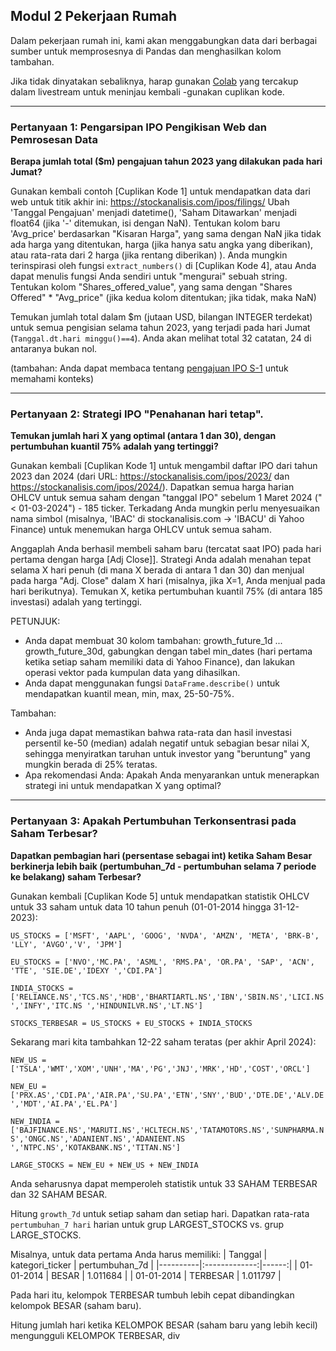 ## Modul 2 Pekerjaan Rumah

Dalam pekerjaan rumah ini, kami akan menggabungkan data dari berbagai sumber untuk memprosesnya di Pandas dan menghasilkan kolom tambahan.

Jika tidak dinyatakan sebaliknya, harap gunakan [Colab](https://github.com/DataTalksClub/stock-markets-analytics-zoomcamp/blob/main/02-dataframe-lysis/Module2_Colab_Working_with_the_data.ipynb) yang tercakup dalam livestream untuk meninjau kembali -gunakan cuplikan kode.

---
### Pertanyaan 1: Pengarsipan IPO Pengikisan Web dan Pemrosesan Data

**Berapa jumlah total ($m) pengajuan tahun 2023 yang dilakukan pada hari Jumat?**

Gunakan kembali contoh [Cuplikan Kode 1] untuk mendapatkan data dari web untuk titik akhir ini: https://stockanalisis.com/ipos/filings/
Ubah 'Tanggal Pengajuan' menjadi datetime(), 'Saham Ditawarkan' menjadi float64 (jika '-' ditemukan, isi dengan NaN).
Tentukan kolom baru 'Avg_price' berdasarkan "Kisaran Harga", yang sama dengan NaN jika tidak ada harga yang ditentukan, harga (jika hanya satu angka yang diberikan), atau rata-rata dari 2 harga (jika rentang diberikan) ).
Anda mungkin terinspirasi oleh fungsi `extract_numbers()` di [Cuplikan Kode 4], atau Anda dapat menulis fungsi Anda sendiri untuk "mengurai" sebuah string.
Tentukan kolom "Shares_offered_value", yang sama dengan "Shares Offered" * "Avg_price" (jika kedua kolom ditentukan; jika tidak, maka NaN)

Temukan jumlah total dalam $m (jutaan USD, bilangan INTEGER terdekat) untuk semua pengisian selama tahun 2023, yang terjadi pada hari Jumat (`Tanggal.dt.hari minggu()==4`). Anda akan melihat total 32 catatan, 24 di antaranya bukan nol.

(tambahan: Anda dapat membaca tentang [pengajuan IPO S-1](https://www.dfinsolutions.com/knowledge-hub/thinkt-leadership/knowledge-resources/what-s-1-ipo-filing) untuk memahami konteks)

---
### Pertanyaan 2: Strategi IPO "Penahanan hari tetap".


**Temukan jumlah hari X yang optimal (antara 1 dan 30), dengan pertumbuhan kuantil 75% adalah yang tertinggi?**


Gunakan kembali [Cuplikan Kode 1] untuk mengambil daftar IPO dari tahun 2023 dan 2024 (dari URL: https://stockanalisis.com/ipos/2023/ dan https://stockanalisis.com/ipos/2024/). Dapatkan semua harga harian OHLCV untuk semua saham dengan "tanggal IPO" sebelum 1 Maret 2024 ("< 01-03-2024") - 185 ticker. Terkadang Anda mungkin perlu menyesuaikan nama simbol (misalnya, 'IBAC' di stockanalisis.com -> 'IBACU' di Yahoo Finance) untuk menemukan harga OHLCV untuk semua saham.

Anggaplah Anda berhasil membeli saham baru (tercatat saat IPO) pada hari pertama dengan harga [Adj Close]]. Strategi Anda adalah menahan tepat selama X hari penuh (di mana X berada di antara 1 dan 30) dan menjual pada harga "Adj. Close" dalam X hari (misalnya, jika X=1, Anda menjual pada hari berikutnya).
Temukan X, ketika pertumbuhan kuantil 75% (di antara 185 investasi) adalah yang tertinggi.

PETUNJUK:
* Anda dapat membuat 30 kolom tambahan: growth_future_1d ... growth_future_30d, gabungkan dengan tabel min_dates (hari pertama ketika setiap saham memiliki data di Yahoo Finance), dan lakukan operasi vektor pada kumpulan data yang dihasilkan.
* Anda dapat menggunakan fungsi `DataFrame.describe()` untuk mendapatkan kuantil mean, min, max, 25-50-75%.


Tambahan:
* Anda juga dapat memastikan bahwa rata-rata dan hasil investasi persentil ke-50 (median) adalah negatif untuk sebagian besar nilai X, sehingga menyiratkan taruhan untuk investor yang "beruntung" yang mungkin berada di 25% teratas.
* Apa rekomendasi Anda: Apakah Anda menyarankan untuk menerapkan strategi ini untuk mendapatkan X yang optimal?


---
### Pertanyaan 3: Apakah Pertumbuhan Terkonsentrasi pada Saham Terbesar?

**Dapatkan pembagian hari (persentase sebagai int) ketika Saham Besar berkinerja lebih baik (pertumbuhan_7d - pertumbuhan selama 7 periode ke belakang) saham Terbesar?**


Gunakan kembali [Cuplikan Kode 5] untuk mendapatkan statistik OHLCV untuk 33 saham
untuk data 10 tahun penuh (01-01-2014 hingga 31-12-2023):

`US_STOCKS = ['MSFT', 'AAPL', 'GOOG', 'NVDA', 'AMZN', 'META', 'BRK-B', 'LLY', 'AVGO','V', 'JPM'] `

`EU_STOCKS = ['NVO','MC.PA', 'ASML', 'RMS.PA', 'OR.PA', 'SAP', 'ACN', 'TTE', 'SIE.DE','IDEXY ','CDI.PA']`

`INDIA_STOCKS = ['RELIANCE.NS','TCS.NS','HDB','BHARTIARTL.NS','IBN','SBIN.NS','LICI.NS','INFY','ITC.NS ','HINDUNILVR.NS','LT.NS']`

`STOCKS_TERBESAR = US_STOCKS + EU_STOCKS + INDIA_STOCKS`
<br/>

Sekarang mari kita tambahkan 12-22 saham teratas (per akhir April 2024):
<br/>

`NEW_US = ['TSLA','WMT','XOM','UNH','MA','PG','JNJ','MRK','HD','COST','ORCL']`

`NEW_EU = ['PRX.AS','CDI.PA','AIR.PA','SU.PA','ETN','SNY','BUD','DTE.DE','ALV.DE ','MDT','AI.PA','EL.PA']`

`NEW_INDIA = ['BAJFINANCE.NS','MARUTI.NS','HCLTECH.NS','TATAMOTORS.NS','SUNPHARMA.NS','ONGC.NS','ADANIENT.NS','ADANIENT.NS ','NTPC.NS','KOTAKBANK.NS','TITAN.NS']`

`LARGE_STOCKS = NEW_EU + NEW_US + NEW_INDIA`

Anda seharusnya dapat memperoleh statistik untuk 33 SAHAM TERBESAR dan 32 SAHAM BESAR.

Hitung `growth_7d` untuk setiap saham dan setiap hari.
Dapatkan rata-rata `pertumbuhan_7 hari` harian untuk grup LARGEST_STOCKS vs. grup LARGE_STOCKS.

Misalnya, untuk data pertama Anda harus memiliki:
| Tanggal | kategori_ticker | pertumbuhan_7d |
|----------|:-------------:|------:|
| 01-01-2014 | BESAR | 1.011684 |
| 01-01-2014 | TERBESAR | 1.011797 |

Pada hari itu, kelompok TERBESAR tumbuh lebih cepat dibandingkan kelompok BESAR (saham baru).

Hitung jumlah hari ketika KELOMPOK BESAR (saham baru yang lebih kecil) mengungguli KELOMPOK TERBESAR, div
